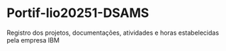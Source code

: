# Portif-lio20251-DSAMS
Registro dos projetos, documentações, atividades e horas estabelecidas pela empresa IBM
